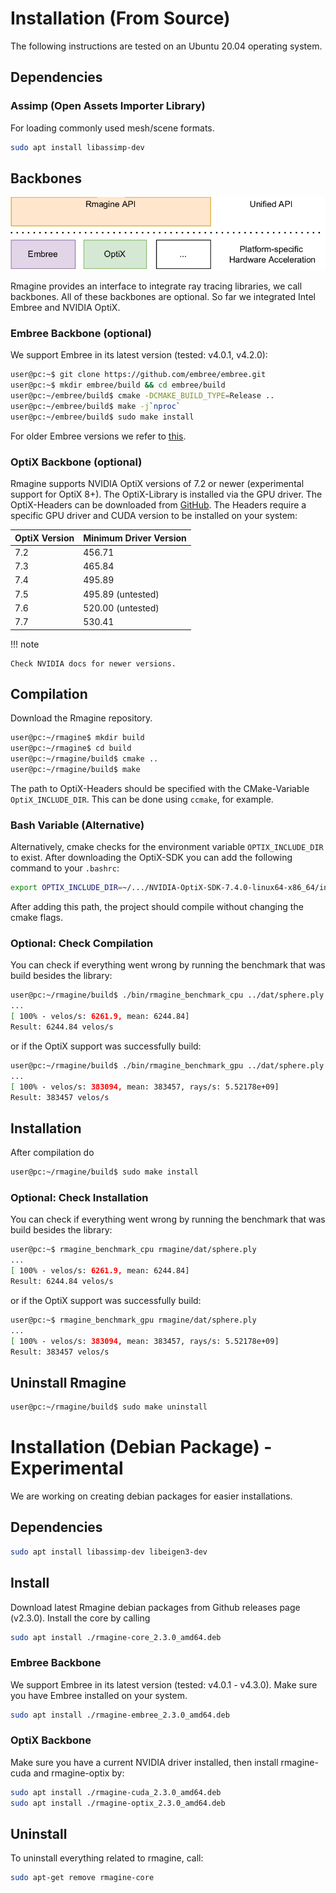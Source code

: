 # Installation (From Source)

The following instructions are tested on an Ubuntu 20.04 operating system.

## Dependencies

### Assimp (Open Assets Importer Library)

For loading commonly used mesh/scene formats.

```bash title="Terminal"
sudo apt install libassimp-dev
```

## Backbones

![rmagine_backends](/resources/img/rmagine_backends.png)

Rmagine provides an interface to integrate ray tracing libraries, we call backbones. All of these backbones are optional. So far we integrated Intel Embree and NVIDIA OptiX.

### Embree Backbone (optional)

We support Embree in its latest version (tested: v4.0.1, v4.2.0):

```bash title="Terminal"
user@pc:~$ git clone https://github.com/embree/embree.git
user@pc:~$ mkdir embree/build && cd embree/build
user@pc:~/embree/build$ cmake -DCMAKE_BUILD_TYPE=Release ..
user@pc:~/embree/build$ make -j`nproc`
user@pc:~/embree/build$ sudo make install
```

For older Embree versions we refer to [this](/extra/embree3.md).

### OptiX Backbone (optional)

Rmagine supports NVIDIA OptiX versions of 7.2 or newer (experimental support for OptiX 8+).
The OptiX-Library is installed via the GPU driver.
The OptiX-Headers can be downloaded from [GitHub](https://github.com/NVIDIA/optix-dev).
The Headers require a specific GPU driver and CUDA version to be installed on your system:

| OptiX Version | Minimum Driver Version |
|---------------|------------------------|
|     7.2       |  456.71                |
|     7.3       |  465.84                |
|     7.4       |  495.89                |
|     7.5       |  495.89 (untested)     |
|     7.6       |  520.00 (untested)     |
|     7.7       |  530.41                |

!!! note 

    Check NVIDIA docs for newer versions.

## Compilation

Download the Rmagine repository. 

```bash title="Terminal"
user@pc:~/rmagine$ mkdir build
user@pc:~/rmagine$ cd build
user@pc:~/rmagine/build$ cmake ..
user@pc:~/rmagine/build$ make
```

The path to OptiX-Headers should be specified with the CMake-Variable `OptiX_INCLUDE_DIR`. This can be done using `ccmake`, for example.

### Bash Variable (Alternative)

Alternatively, cmake checks for the environment variable `OPTIX_INCLUDE_DIR` to exist. After downloading the OptiX-SDK you can add the following command to your `.bashrc`:

```bash title="Terminal"
export OPTIX_INCLUDE_DIR=~/.../NVIDIA-OptiX-SDK-7.4.0-linux64-x86_64/include
```

After adding this path, the project should compile without changing the cmake flags.

### Optional: Check Compilation 

You can check if everything went wrong by running the benchmark that was build besides the library:

```bash title="Terminal"
user@pc:~/rmagine/build$ ./bin/rmagine_benchmark_cpu ../dat/sphere.ply
...
[ 100% - velos/s: 6261.9, mean: 6244.84] 
Result: 6244.84 velos/s
```

or if the OptiX support was successfully build:

```bash title="Terminal"
user@pc:~/rmagine/build$ ./bin/rmagine_benchmark_gpu ../dat/sphere.ply
...
[ 100% - velos/s: 383094, mean: 383457, rays/s: 5.52178e+09] 
Result: 383457 velos/s
```

## Installation

After compilation do

```bash title="Terminal"
user@pc:~/rmagine/build$ sudo make install
```

### Optional: Check Installation

You can check if everything went wrong by running the benchmark that was build besides the library:

```bash title="Terminal"
user@pc:~$ rmagine_benchmark_cpu rmagine/dat/sphere.ply
...
[ 100% - velos/s: 6261.9, mean: 6244.84] 
Result: 6244.84 velos/s
```

or if the OptiX support was successfully build:

```bash title="Terminal"
user@pc:~$ rmagine_benchmark_gpu rmagine/dat/sphere.ply
...
[ 100% - velos/s: 383094, mean: 383457, rays/s: 5.52178e+09] 
Result: 383457 velos/s
```

## Uninstall Rmagine

```bash title="Terminal"
user@pc:~/rmagine/build$ sudo make uninstall
```

# Installation (Debian Package) - Experimental

We are working on creating debian packages for easier installations.

## Dependencies

```bash title="Terminal"
sudo apt install libassimp-dev libeigen3-dev
```

## Install
Download latest Rmagine debian packages from Github releases page (v2.3.0). Install the core by calling

```bash title="Terminal"
sudo apt install ./rmagine-core_2.3.0_amd64.deb
```

### Embree Backbone  

We support Embree in its latest version (tested: v4.0.1 - v4.3.0). Make sure you have Embree installed on your system.

```bash title="Terminal"
sudo apt install ./rmagine-embree_2.3.0_amd64.deb
```

### OptiX Backbone

Make sure you have a current NVIDIA driver installed, then install rmagine-cuda and rmagine-optix by:

```bash title="Terminal"
sudo apt install ./rmagine-cuda_2.3.0_amd64.deb
sudo apt install ./rmagine-optix_2.3.0_amd64.deb
```

## Uninstall

To uninstall everything related to rmagine, call:

```bash title="Terminal"
sudo apt-get remove rmagine-core
```

